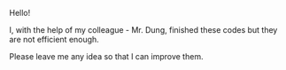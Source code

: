Hello!

I, with the help of my colleague - Mr. Dung, finished these codes but they are not efficient enough. 

Please leave me any idea so that I can improve them.
